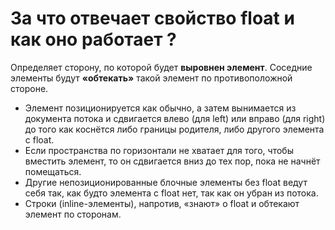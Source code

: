 За что отвечает свойство float и как оно работает ?
=====================

Определяет сторону, по которой будет **выровнен элемент**. Соседние элементы будут **«обтекать»** такой элемент по противоположной стороне.

* Элемент позиционируется как обычно, а затем вынимается из документа потока и сдвигается влево (для left) или вправо (для right) до того как коснётся либо границы родителя, либо другого элемента с float.
* Если пространства по горизонтали не хватает для того, чтобы вместить элемент, то он сдвигается вниз до тех пор, пока не начнёт помещаться.
* Другие непозиционированные блочные элементы без float ведут себя так, как будто элемента с float нет, так как он убран из потока.
* Строки (inline-элементы), напротив, «знают» о float и обтекают элемент по сторонам.
